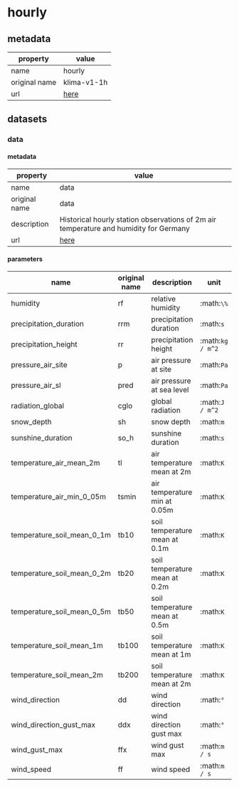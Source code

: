 # hourly

## metadata

| property      | value                                                   |
|---------------|---------------------------------------------------------|
| name          | hourly                                                  |
| original name | klima-v1-1h                                             |
| url           | [here](https://data.hub.zamg.ac.at/dataset/klima-v1-1h) |

## datasets

### data

#### metadata

| property      | value                                                                                 |
|---------------|---------------------------------------------------------------------------------------|
| name          | data                                                                                  |
| original name | data                                                                                  |
| description   | Historical hourly station observations of 2m air temperature and humidity for Germany |
| url           | [here](https://data.hub.zamg.ac.at/dataset/klima-v1-1h)                               |

#### parameters

| name                       | original name | description                   | unit             | original unit    | constraints               |
|----------------------------|---------------|-------------------------------|------------------|------------------|---------------------------|
| humidity                   | rf            | relative humidity             | :math:`\%`       | :math:`\%`       | :math:`\geq{0},\leq{100}` |
| precipitation_duration     | rrm           | precipitation duration        | :math:`s`        | :math:`min`      | :math:`\geq{0}`           |
| precipitation_height       | rr            | precipitation height          | :math:`kg / m^2` | :math:`mm`       | :math:`\geq{0}`           |
| pressure_air_site          | p             | air pressure at site          | :math:`Pa`       | :math:`hPa`      | :math:`\geq{0}`           |
| pressure_air_sl            | pred          | air pressure at sea level     | :math:`Pa`       | :math:`hPa`      | :math:`\geq{0}`           |
| radiation_global           | cglo          | global radiation              | :math:`J / m^2`  | :math:`J / cm^2` | :math:`\geq{0}`           |
| snow_depth                 | sh            | snow depth                    | :math:`m`        | :math:`cm`       | :math:`\geq{0}`           |
| sunshine_duration          | so_h          | sunshine duration             | :math:`s`        | :math:`h`        | :math:`\geq{0}`           |
| temperature_air_mean_2m    | tl            | air temperature mean at 2m    | :math:`K`        | :math:`°C`       | :math:`None`              |
| temperature_air_min_0_05m  | tsmin         | air temperature min at 0.05m  | :math:`K`        | :math:`°C`       | :math:`None`              |
| temperature_soil_mean_0_1m | tb10          | soil temperature mean at 0.1m | :math:`K`        | :math:`°C`       | :math:`None`              |
| temperature_soil_mean_0_2m | tb20          | soil temperature mean at 0.2m | :math:`K`        | :math:`°C`       | :math:`None`              |
| temperature_soil_mean_0_5m | tb50          | soil temperature mean at 0.5m | :math:`K`        | :math:`°C`       | :math:`None`              |
| temperature_soil_mean_1m   | tb100         | soil temperature mean at 1m   | :math:`K`        | :math:`°C`       | :math:`None`              |
| temperature_soil_mean_2m   | tb200         | soil temperature mean at 2m   | :math:`K`        | :math:`°C`       | :math:`None`              |
| wind_direction             | dd            | wind direction                | :math:`°`        | :math:`°`        | :math:`\geq{0},\leq{360}` |
| wind_direction_gust_max    | ddx           | wind direction gust max       | :math:`°`        | :math:`°`        | :math:`\geq{0},\leq{360}` |
| wind_gust_max              | ffx           | wind gust max                 | :math:`m / s`    | :math:`m / s`    | :math:`\geq{0}`           |
| wind_speed                 | ff            | wind speed                    | :math:`m / s`    | :math:`m / s`    | :math:`\geq{0}`           |
